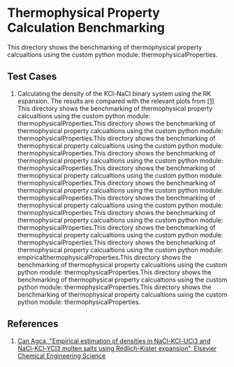 # Thermophysical Property Calculation Benchmarking
This directory shows the benchmarking of thermophysical property calcualtions using the custom python module: thermophysicalProperties.

## Test Cases

1. Calculating the density of the KCl-NaCl binary system using the RK espansion. The  results are compared with the relevant plots from [[1]](##ref-1)
  This directory shows the benchmarking of thermophysical property calcualtions using the custom python module: thermophysicalProperties.This directory shows the benchmarking of thermophysical property calcualtions using the custom python module: thermophysicalProperties.This directory shows the benchmarking of thermophysical property calcualtions using the custom python module: thermophysicalProperties.This directory shows the benchmarking of thermophysical property calcualtions using the custom python module: thermophysicalProperties.This directory shows the benchmarking of thermophysical property calcualtions using the custom python module: thermophysicalProperties.This directory shows the benchmarking of thermophysical property calcualtions using the custom python module: thermophysicalProperties.This directory shows the benchmarking of thermophysical property calcualtions using the custom python module: thermophysicalProperties.This directory shows the benchmarking of thermophysical property calcualtions using the custom python module: thermophysicalProperties.This directory shows the benchmarking of thermophysical property calcualtions using the custom python module: thermophysicalProperties.This directory shows the benchmarking of thermophysical property calcualtions using the custom python module: empiricalthermophysicalProperties.This directory shows the benchmarking of thermophysical property calcualtions using the custom python module: thermophysicalProperties.This directory shows the benchmarking of thermophysical property calcualtions using the custom python module: thermophysicalProperties.This directory shows the benchmarking of thermophysical property calcualtions using the custom python module: thermophysicalProperties.
## References

1. <a name="ref-1"></a> [Can Agca, "Empirical estimation of densities in NaCl-KCl-UCl3 and NaCl-KCl-YCl3 molten salts using Redlich-Kister expansion", Elsevier Chemical Engineering Science](https://www.sciencedirect.com/science/article/pii/S0009250921006515?via%3Dihub)